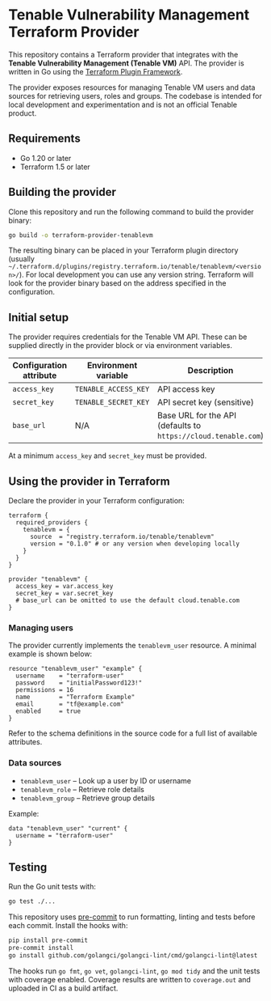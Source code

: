 # Tenable Vulnerability Management Terraform Provider

This repository contains a Terraform provider that integrates with the **Tenable Vulnerability Management (Tenable VM)** API. The provider is written in Go using the [Terraform Plugin Framework](https://github.com/hashicorp/terraform-plugin-framework).

The provider exposes resources for managing Tenable VM users and data sources for retrieving users, roles and groups. The codebase is intended for local development and experimentation and is not an official Tenable product.

## Requirements

- Go 1.20 or later
- Terraform 1.5 or later

## Building the provider

Clone this repository and run the following command to build the provider binary:

```bash
go build -o terraform-provider-tenablevm
```

The resulting binary can be placed in your Terraform plugin directory (usually `~/.terraform.d/plugins/registry.terraform.io/tenable/tenablevm/<version>/`). For local development you can use any version string. Terraform will look for the provider binary based on the address specified in the configuration.

## Initial setup

The provider requires credentials for the Tenable VM API. These can be supplied directly in the provider block or via environment variables.

| Configuration attribute | Environment variable        | Description                                   |
|-------------------------|-----------------------------|-----------------------------------------------|
| `access_key`            | `TENABLE_ACCESS_KEY`        | API access key                                |
| `secret_key`            | `TENABLE_SECRET_KEY`        | API secret key (sensitive)                    |
| `base_url`              | N/A                         | Base URL for the API (defaults to `https://cloud.tenable.com`) |

At a minimum `access_key` and `secret_key` must be provided.

## Using the provider in Terraform

Declare the provider in your Terraform configuration:

```hcl
terraform {
  required_providers {
    tenablevm = {
      source  = "registry.terraform.io/tenable/tenablevm"
      version = "0.1.0" # or any version when developing locally
    }
  }
}

provider "tenablevm" {
  access_key = var.access_key
  secret_key = var.secret_key
  # base_url can be omitted to use the default cloud.tenable.com
}
```

### Managing users

The provider currently implements the `tenablevm_user` resource. A minimal example is shown below:

```hcl
resource "tenablevm_user" "example" {
  username    = "terraform-user"
  password    = "initialPassword123!"
  permissions = 16
  name        = "Terraform Example"
  email       = "tf@example.com"
  enabled     = true
}
```

Refer to the schema definitions in the source code for a full list of available attributes.

### Data sources

- `tenablevm_user` – Look up a user by ID or username
- `tenablevm_role` – Retrieve role details
- `tenablevm_group` – Retrieve group details

Example:

```hcl
data "tenablevm_user" "current" {
  username = "terraform-user"
}
```

## Testing

Run the Go unit tests with:

```bash
go test ./...
```

This repository uses [pre-commit](https://pre-commit.com/) to run formatting, linting and tests before each commit. Install the hooks with:

```bash
pip install pre-commit
pre-commit install
go install github.com/golangci/golangci-lint/cmd/golangci-lint@latest
```

The hooks run `go fmt`, `go vet`, `golangci-lint`, `go mod tidy` and the unit tests with coverage enabled. Coverage results are written to `coverage.out` and uploaded in CI as a build artifact.

